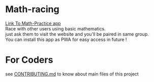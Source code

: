 # Math-racing
[Link To Math-Practice app](https://mathracing.herokuapp.com)   
Race with other users using basic mathematics.  
just ask them to visit the website and you'll be paired in same group.  
 You can install this app as PWA for easy access in future !
# For Coders
see [CONTRIBUTING.md](CONTRIBUTING.md) to know about main files of this project
